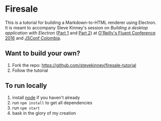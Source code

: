 # Firesale

This is a tutorial for building a Markdown-to-HTML renderer using Electron. It is meant to accompany Steve Kinney's session on _Building a desktop application with Electron_ ([Part 1][] and [Part 2][]) at [O'Reilly's Fluent Conference 2016][fluent] and [JSConf Colombia](http://jsconf.co).

[Part 1]: http://conferences.oreilly.com/fluent/javascript-html-us/public/schedule/detail/46730
[Part 2]: http://conferences.oreilly.com/fluent/javascript-html-us/public/schedule/detail/47788
[fluent]: http://conferences.oreilly.com/fluent/javascript-html-us


## Want to build your own?
1. Fork the repo: https://github.com/stevekinney/firesale-tutorial
2. Follow the tutorial

## To run locally
1. install [node](https://nodejs.org/en/) if you haven't already
2. run `npm install` to get all dependencies
3. run `npm start`
4. bask in the glory of my creation
